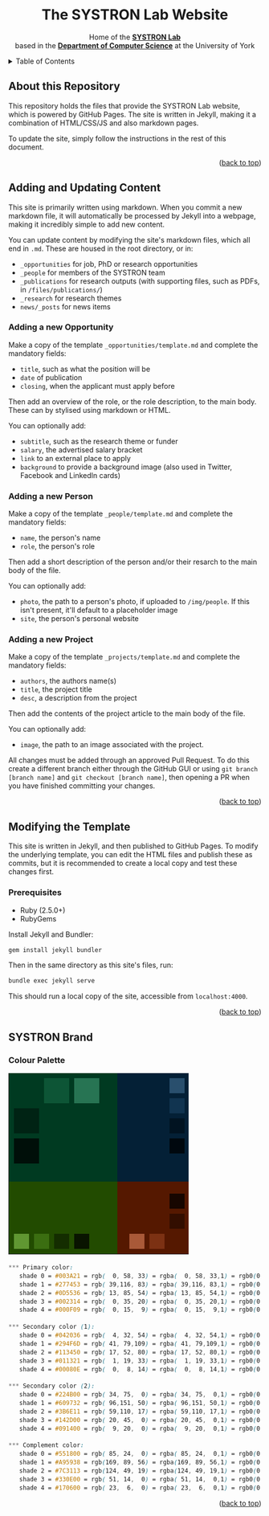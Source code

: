 <a name="readme-top"></a>

<!-- PROJECT DETAILS -->
<div align="center">

  <h1 align="center">The SYSTRON Lab Website</h1>

  <p align="center">
    Home of the <a href="https://systronlab.github.io"><strong>SYSTRON Lab</strong></a>
    <br />
    based in the <a href="https://www.cs.york.ac.uk/"><strong>Department of Computer Science</strong></a> at the University of York
  </p>
</div>



<!-- TABLE OF CONTENTS -->
<details>
  <summary>Table of Contents</summary>
  <ol>
    <li>
      <a href="#about-this-repository">About this Repository</a>
    </li>
    <li>
      <a href="#adding-and-updating-content">Adding and Updating Content</a>
      <ul>
        <li><a href="#adding-a-new-opportunity">Adding a new Opportunity</a></li>
        <li><a href="#adding-a-new-person">Adding a new Person</a></li>
      </ul>
    </li>
    <li>
      <a href="#modifying-the-template">Modifying the Template</a>
      <ul>
        <li><a href="#prerequisites">Prerequisites</a></li>
      </ul>
    </li>
    <li>
      <a href="#systron-brand">SYSTRON Brand</a>
    </li>
  </ol>
</details>



<!-- ABOUT THIS REPOSITORY -->
## About this Repository

This repository holds the files that provide the SYSTRON Lab website, which is powered by GitHub Pages. The site is written in Jekyll, making it a combination of HTML/CSS/JS and also markdown pages.

To update the site, simply follow the instructions in the rest of this document.

<p align="right">(<a href="#readme-top">back to top</a>)</p>



<!-- ADDING AND UPDATING CONTENT -->
## Adding and Updating Content

This site is primarily written using markdown. When you commit a new markdown file, it will automatically be processed by Jekyll into a webpage, making it incredibly simple to add new content.

You can update content by modifying the site's markdown files, which all end in `.md`. These are housed in the root directory, or in:

- `_opportunities` for job, PhD or research opportunities
- `_people` for members of the SYSTRON team
- `_publications` for research outputs (with supporting files, such as PDFs, in `/files/publications/`)
- `_research` for research themes
- `news/_posts` for news items

### Adding a new Opportunity

Make a copy of the template `_opportunities/template.md` and complete the mandatory fields:

- `title`, such as what the position will be
- `date` of publication
- `closing`, when the applicant must apply before

Then add an overview of the role, or the role description, to the main body. These can by stylised using markdown or HTML.

You can optionally add:

- `subtitle`, such as the research theme or funder
- `salary`, the advertised salary bracket
- `link` to an external place to apply
- `background` to provide a background image (also used in Twitter, Facebook and LinkedIn cards)

### Adding a new Person

Make a copy of the template `_people/template.md` and complete the mandatory fields:

- `name`, the person's name
- `role`, the person's role

Then add a short description of the person and/or their resarch to the main body of the file.

You can optionally add:

- `photo`, the path to a person's photo, if uploaded to `/img/people`. If this isn't present, it'll default to a placeholder image
- `site`, the person's personal website


### Adding a new Project

Make a copy of the template `_projects/template.md` and complete the mandatory fields:
 - `authors`, the authors name(s)
 - `title`, the project title
 - `desc`, a description from the project

 Then add the contents of the project article to the main body of the file.

You can optionally add:
 - `image`, the path to an image associated with the project.

All changes must be added through an approved Pull Request. To do this create a different branch either through the GitHub GUI or using `git branch [branch name]` and `git checkout [branch name]`, then opening a PR when you have finished committing your changes.

<p align="right">(<a href="#readme-top">back to top</a>)</p>

<!-- MODIFYING THE TEMPLATE -->
## Modifying the Template

This site is written in Jekyll, and then published to GitHub Pages. To modify the underlying template, you can edit the HTML files and publish these as commits, but it is recommended to create a local copy and test these changes first.

### Prerequisites

- Ruby (2.5.0+)
- RubyGems

Install Jekyll and Bundler:

```bash
gem install jekyll bundler
```

Then in the same directory as this site's files, run:

```bash
bundle exec jekyll serve
```

This should run a local copy of the site, accessible from `localhost:4000`.

<p align="right">(<a href="#readme-top">back to top</a>)</p>

<!-- SYSTRON BRAND -->
## SYSTRON Brand

### Colour Palette

![SYSTRON Colour Palette](img/colours.png)

```css
*** Primary color:
   shade 0 = #003A21 = rgb(  0, 58, 33) = rgba(  0, 58, 33,1) = rgb0(0,0.227,0.129)
   shade 1 = #277453 = rgb( 39,116, 83) = rgba( 39,116, 83,1) = rgb0(0.153,0.455,0.325)
   shade 2 = #0D5536 = rgb( 13, 85, 54) = rgba( 13, 85, 54,1) = rgb0(0.051,0.333,0.212)
   shade 3 = #002314 = rgb(  0, 35, 20) = rgba(  0, 35, 20,1) = rgb0(0,0.137,0.078)
   shade 4 = #000F09 = rgb(  0, 15,  9) = rgba(  0, 15,  9,1) = rgb0(0,0.059,0.035)

*** Secondary color (1):
   shade 0 = #042036 = rgb(  4, 32, 54) = rgba(  4, 32, 54,1) = rgb0(0.016,0.125,0.212)
   shade 1 = #294F6D = rgb( 41, 79,109) = rgba( 41, 79,109,1) = rgb0(0.161,0.31,0.427)
   shade 2 = #113450 = rgb( 17, 52, 80) = rgba( 17, 52, 80,1) = rgb0(0.067,0.204,0.314)
   shade 3 = #011321 = rgb(  1, 19, 33) = rgba(  1, 19, 33,1) = rgb0(0.004,0.075,0.129)
   shade 4 = #00080E = rgb(  0,  8, 14) = rgba(  0,  8, 14,1) = rgb0(0,0.031,0.055)

*** Secondary color (2):
   shade 0 = #224B00 = rgb( 34, 75,  0) = rgba( 34, 75,  0,1) = rgb0(0.133,0.294,0)
   shade 1 = #609732 = rgb( 96,151, 50) = rgba( 96,151, 50,1) = rgb0(0.376,0.592,0.196)
   shade 2 = #3B6E11 = rgb( 59,110, 17) = rgba( 59,110, 17,1) = rgb0(0.231,0.431,0.067)
   shade 3 = #142D00 = rgb( 20, 45,  0) = rgba( 20, 45,  0,1) = rgb0(0.078,0.176,0)
   shade 4 = #091400 = rgb(  9, 20,  0) = rgba(  9, 20,  0,1) = rgb0(0.035,0.078,0)

*** Complement color:
   shade 0 = #551800 = rgb( 85, 24,  0) = rgba( 85, 24,  0,1) = rgb0(0.333,0.094,0)
   shade 1 = #A95938 = rgb(169, 89, 56) = rgba(169, 89, 56,1) = rgb0(0.663,0.349,0.22)
   shade 2 = #7C3113 = rgb(124, 49, 19) = rgba(124, 49, 19,1) = rgb0(0.486,0.192,0.075)
   shade 3 = #330E00 = rgb( 51, 14,  0) = rgba( 51, 14,  0,1) = rgb0(0.2,0.055,0)
   shade 4 = #170600 = rgb( 23,  6,  0) = rgba( 23,  6,  0,1) = rgb0(0.09,0.024,0)
```

<p align="right">(<a href="#readme-top">back to top</a>)</p>
